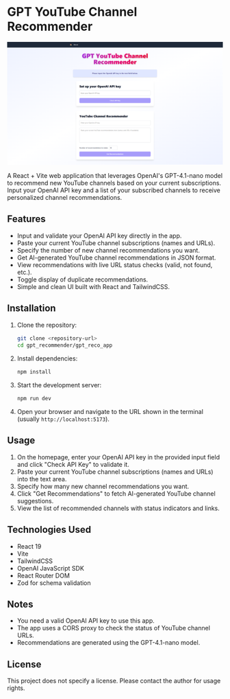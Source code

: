 # GPT YouTube Channel Recommender

[![Main Illustration](default_screenshot.png)](default_screenshot.png)

A React + Vite web application that leverages OpenAI's GPT-4.1-nano model to recommend new YouTube channels based on your current subscriptions. Input your OpenAI API key and a list of your subscribed channels to receive personalized channel recommendations.

## Features

- Input and validate your OpenAI API key directly in the app.
- Paste your current YouTube channel subscriptions (names and URLs).
- Specify the number of new channel recommendations you want.
- Get AI-generated YouTube channel recommendations in JSON format.
- View recommendations with live URL status checks (valid, not found, etc.).
- Toggle display of duplicate recommendations.
- Simple and clean UI built with React and TailwindCSS.

## Installation

1. Clone the repository:

   ```bash
   git clone <repository-url>
   cd gpt_recommender/gpt_reco_app
   ```

2. Install dependencies:

   ```bash
   npm install
   ```

3. Start the development server:

   ```bash
   npm run dev
   ```

4. Open your browser and navigate to the URL shown in the terminal (usually `http://localhost:5173`).

## Usage

1. On the homepage, enter your OpenAI API key in the provided input field and click "Check API Key" to validate it.
2. Paste your current YouTube channel subscriptions (names and URLs) into the text area.
3. Specify how many new channel recommendations you want.
4. Click "Get Recommendations" to fetch AI-generated YouTube channel suggestions.
5. View the list of recommended channels with status indicators and links.

## Technologies Used

- React 19
- Vite
- TailwindCSS
- OpenAI JavaScript SDK
- React Router DOM
- Zod for schema validation

## Notes

- You need a valid OpenAI API key to use this app.
- The app uses a CORS proxy to check the status of YouTube channel URLs.
- Recommendations are generated using the GPT-4.1-nano model.

## License

This project does not specify a license. Please contact the author for usage rights.
